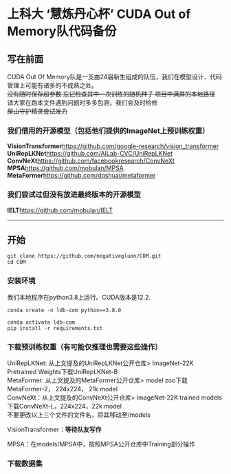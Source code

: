 # 上科大 ‘慧炼丹心杯’ CUDA Out of Memory队代码备份

## 写在前面  
CUDA Out Of Memory队是一支由24届新生组成的队伍，我们在模型设计、代码管理上可能有诸多的不成熟之处。  
~~没有随时保存超参数 忘记检查其中一次训练的随机种子 项目中满屏的本地路径~~  
请大家在跑本文件遇到问题时多多包涵，我们会及时检修  
~~屎山守护精灵尝试发力~~  

### 我们借用的开源模型（包括他们提供的ImageNet上预训练权重）
**VisionTransformer**<https://github.com/google-research/vision_transformer>  
**UniRepLKNet**<https://github.com/AILab-CVC/UniRepLKNet>  
**ConvNeXt**<https://github.com/facebookresearch/ConvNeXt>  
**MPSA**<https://github.com/mobulan/MPSA>  
**MetaFormer**<https://github.com/dqshuai/metaformer>  
### 我们尝试过但没有放进最终版本的开源模型
**IELT**<https://github.com/mobulan/IELT>   

***

## 开始  
```
git clone https://github.com/negativegluon/COM.git
cd COM
```

### 安装环境  
我们本地程序在python3.8上运行。CUDA版本是12.2.  
```
conda create -n ldb-com python==3.8.0
```
```
conda activate ldb-com
pip install -r requirements.txt
```
### 下载预训练权重（有可能仅推理也需要这些操作）
UniRepLKNet: 从上文提及的UniRepLKNet公开仓库> ImageNet-22K Pretrained Weights下载UniRepLKNet-B  
MetaFormer: 从上文提及的MetaFormer公开仓库> model zoo下载 MetaFormer-2， 224x224， 21k model   
ConvNeXt：从上文提及的ConvNeXt公开仓库> ImageNet-22K trained models下载ConvNeXt-L，224x224，22k model  
不要更改以上三个文件的文件名，将其移动至/models  

VisionTransformer：**等待队友写作**  
  
MPSA：在models/MPSA中，按照MPSA公开仓库中Training部分操作  

### 下载数据集


